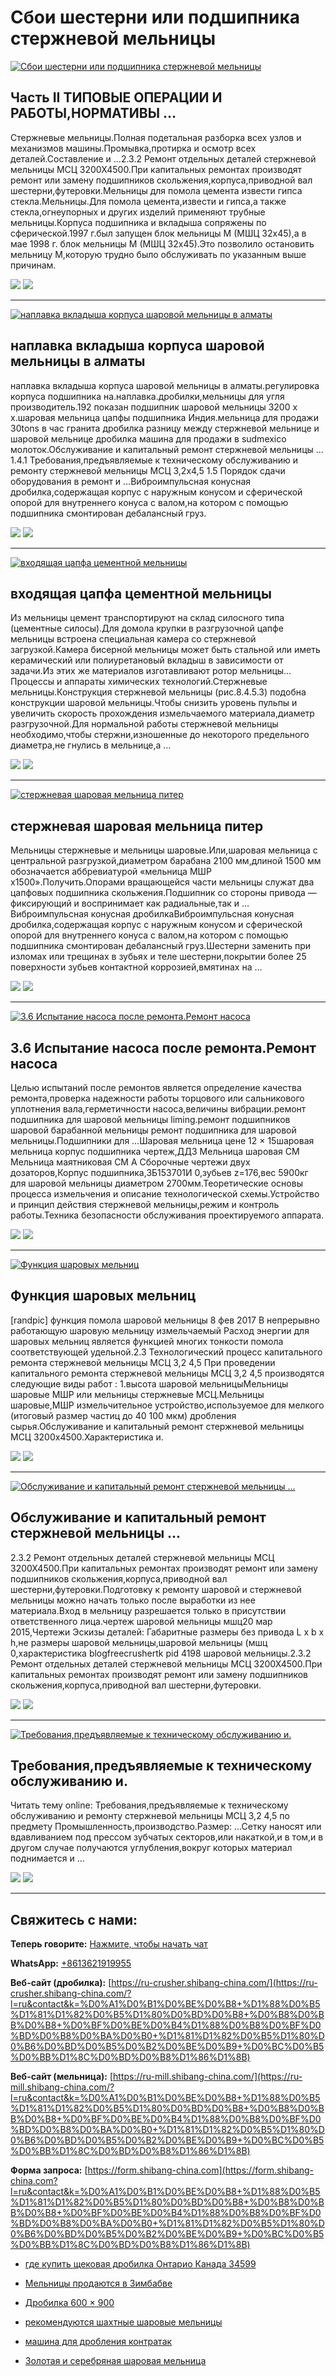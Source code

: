 # Сбои шестерни или подшипника стержневой мельницы

<a href="https://swt.shibang-china.com/?l=ru&img&k=%D0%A1%D0%B1%D0%BE%D0%B8+%D1%88%D0%B5%D1%81%D1%82%D0%B5%D1%80%D0%BD%D0%B8+%D0%B8%D0%BB%D0%B8+%D0%BF%D0%BE%D0%B4%D1%88%D0%B8%D0%BF%D0%BD%D0%B8%D0%BA%D0%B0+%D1%81%D1%82%D0%B5%D1%80%D0%B6%D0%BD%D0%B5%D0%B2%D0%BE%D0%B9+%D0%BC%D0%B5%D0%BB%D1%8C%D0%BD%D0%B8%D1%86%D1%8B" target="_blank">![Сбои шестерни или подшипника стержневой мельницы](http://static.shibang-china.com/all-800x300/404.jpg)</a>

## Часть II ТИПОВЫЕ ОПЕРАЦИИ И РАБОТЫ,НОРМАТИВЫ …
Стержневые мельницы.Полная подетальная разборка всех узлов и механизмов машины.Промывка,протирка и осмотр всех деталей.Составление и …2.3.2 Ремонт отдельных деталей стержневой мельницы МСЦ 3200Х4500.При капитальных ремонтах производят ремонт или замену подшипников скольжения,корпуса,приводной вал шестерни,футеровки.Мельницы для помола цемента извести гипса стекла.Мельницы.Для помола цемента,извести и гипса,а также стекла,огнеупорных и других изделий применяют трубные мельницы.Корпуса подшипника и вкладыша сопряжены по сферической.1997 г.был запущен блок мельницы М (МШЦ 32х45),а в мае 1998 г. блок мельницы М (МШЦ 32х45).Это позволило остановить мельницу М,которую трудно было обслуживать по указанным выше причинам.


<a href="https://whatsapp.shibangsoft.com/WhatsApp.php" target="_blank" title="WhatsApp">![](http://static.shibang-china.com/icon/whatsapp.png)</a> <a href="https://swt.shibang-china.com/?l=ru&icon&k=%D0%A1%D0%B1%D0%BE%D0%B8+%D1%88%D0%B5%D1%81%D1%82%D0%B5%D1%80%D0%BD%D0%B8+%D0%B8%D0%BB%D0%B8+%D0%BF%D0%BE%D0%B4%D1%88%D0%B8%D0%BF%D0%BD%D0%B8%D0%BA%D0%B0+%D1%81%D1%82%D0%B5%D1%80%D0%B6%D0%BD%D0%B5%D0%B2%D0%BE%D0%B9+%D0%BC%D0%B5%D0%BB%D1%8C%D0%BD%D0%B8%D1%86%D1%8B" target="_blank">![](http://static.shibang-china.com/icon/chat-ru.png)</a>

---

<a href="https://swt.shibang-china.com/?l=ru&img&k=%D0%A1%D0%B1%D0%BE%D0%B8+%D1%88%D0%B5%D1%81%D1%82%D0%B5%D1%80%D0%BD%D0%B8+%D0%B8%D0%BB%D0%B8+%D0%BF%D0%BE%D0%B4%D1%88%D0%B8%D0%BF%D0%BD%D0%B8%D0%BA%D0%B0+%D1%81%D1%82%D0%B5%D1%80%D0%B6%D0%BD%D0%B5%D0%B2%D0%BE%D0%B9+%D0%BC%D0%B5%D0%BB%D1%8C%D0%BD%D0%B8%D1%86%D1%8B" target="_blank">![наплавка вкладыша корпуса шаровой мельницы в алматы](http://static.shibang-china.com/all-800x300/639.jpg)</a>

## наплавка вкладыша корпуса шаровой мельницы в алматы
наплавка вкладыша корпуса шаровой мельницы в алматы.регулировка корпуса подшипника на.наплавка.дробилки,мельницы для угля производитель.192 показан подшипник шаровой мельницы 3200 x x.шаровая мельница цапфы подшипника Индия.мельница для продажи 30tons в час гранита дробилка разницу между стержневой мельнице и шаровой мельнице дробилка машина для продажи в sudmexico молоток.Обслуживание и капитальный ремонт стержневой мельницы …1.4.1 Требования,предъявляемые к техническому обслуживанию и ремонту стержневой мельницы МСЦ 3,2х4,5 1.5 Порядок сдачи оборудования в ремонт и …Виброимпульсная конусная дробилка,содержащая корпус с наружным конусом и сферической опорой для внутреннего конуса с валом,на котором с помощью подшипника смонтирован дебалансный груз.


<a href="https://whatsapp.shibangsoft.com/WhatsApp.php" target="_blank" title="WhatsApp">![](http://static.shibang-china.com/icon/whatsapp.png)</a> <a href="https://swt.shibang-china.com/?l=ru&icon&k=%D0%A1%D0%B1%D0%BE%D0%B8+%D1%88%D0%B5%D1%81%D1%82%D0%B5%D1%80%D0%BD%D0%B8+%D0%B8%D0%BB%D0%B8+%D0%BF%D0%BE%D0%B4%D1%88%D0%B8%D0%BF%D0%BD%D0%B8%D0%BA%D0%B0+%D1%81%D1%82%D0%B5%D1%80%D0%B6%D0%BD%D0%B5%D0%B2%D0%BE%D0%B9+%D0%BC%D0%B5%D0%BB%D1%8C%D0%BD%D0%B8%D1%86%D1%8B" target="_blank">![](http://static.shibang-china.com/icon/chat-ru.png)</a>

---

<a href="https://swt.shibang-china.com/?l=ru&img&k=%D0%A1%D0%B1%D0%BE%D0%B8+%D1%88%D0%B5%D1%81%D1%82%D0%B5%D1%80%D0%BD%D0%B8+%D0%B8%D0%BB%D0%B8+%D0%BF%D0%BE%D0%B4%D1%88%D0%B8%D0%BF%D0%BD%D0%B8%D0%BA%D0%B0+%D1%81%D1%82%D0%B5%D1%80%D0%B6%D0%BD%D0%B5%D0%B2%D0%BE%D0%B9+%D0%BC%D0%B5%D0%BB%D1%8C%D0%BD%D0%B8%D1%86%D1%8B" target="_blank">![входящая цапфа цементной мельницы](http://static.shibang-china.com/all-800x300/681.jpg)</a>

## входящая цапфа цементной мельницы
Из мельницы цемент транспортируют на склад силосного типа (цементные силосы).Для домола крупки в разгрузочной цапфе мельницы встроена специальная камера со стержневой загрузкой.Камера бисерной мельницы может быть стальной или иметь керамический или полиуретановый вкладыш в зависимости от задачи.Из этих же материалов изготавливают ротор мельницы…Процессы и аппараты химических технологий.Стержневые мельницы.Конструкция стержневой мельницы (рис.8.4.5.3) подобна конструкции шаровой мельницы.Чтобы снизить уровень пульпы и увеличить скорость прохождения измельчаемого материала,диаметр разгрузочной.Для нормальной работы стержневой мельницы необходимо,чтобы стержни,изношенные до некоторого предельного диа&#173;метра,не гнулись в мельнице,а …


<a href="https://whatsapp.shibangsoft.com/WhatsApp.php" target="_blank" title="WhatsApp">![](http://static.shibang-china.com/icon/whatsapp.png)</a> <a href="https://swt.shibang-china.com/?l=ru&icon&k=%D0%A1%D0%B1%D0%BE%D0%B8+%D1%88%D0%B5%D1%81%D1%82%D0%B5%D1%80%D0%BD%D0%B8+%D0%B8%D0%BB%D0%B8+%D0%BF%D0%BE%D0%B4%D1%88%D0%B8%D0%BF%D0%BD%D0%B8%D0%BA%D0%B0+%D1%81%D1%82%D0%B5%D1%80%D0%B6%D0%BD%D0%B5%D0%B2%D0%BE%D0%B9+%D0%BC%D0%B5%D0%BB%D1%8C%D0%BD%D0%B8%D1%86%D1%8B" target="_blank">![](http://static.shibang-china.com/icon/chat-ru.png)</a>

---

<a href="https://swt.shibang-china.com/?l=ru&img&k=%D0%A1%D0%B1%D0%BE%D0%B8+%D1%88%D0%B5%D1%81%D1%82%D0%B5%D1%80%D0%BD%D0%B8+%D0%B8%D0%BB%D0%B8+%D0%BF%D0%BE%D0%B4%D1%88%D0%B8%D0%BF%D0%BD%D0%B8%D0%BA%D0%B0+%D1%81%D1%82%D0%B5%D1%80%D0%B6%D0%BD%D0%B5%D0%B2%D0%BE%D0%B9+%D0%BC%D0%B5%D0%BB%D1%8C%D0%BD%D0%B8%D1%86%D1%8B" target="_blank">![стержневая шаровая мельница питер](http://static.shibang-china.com/all-800x300/322.jpg)</a>

## стержневая шаровая мельница питер
Мельницы стержневые и мельницы шаровые.Или,шаровая мельница с центральной разгрузкой,диаметром барабана 2100 мм,длиной 1500 мм обозначается аббревиатурой &#171;мельница МШР х1500&#187;.Получить.Опорами вращающейся части мельницы служат два цапфовых подшипника скольжения.Подшипник со стороны привода — фиксирующий и воспринимает как радиальные,так и …Виброимпульсная конусная дробилкаВиброимпульсная конусная дробилка,содержащая корпус с наружным конусом и сферической опорой для внутреннего конуса с валом,на котором с помощью подшипника смонтирован дебалансный груз.Шестерни заменить при изломах или трещинах в зубьях и теле шестерни,покрытии более 25 поверхности зубьев контактной коррозией,вмятинах на …


<a href="https://whatsapp.shibangsoft.com/WhatsApp.php" target="_blank" title="WhatsApp">![](http://static.shibang-china.com/icon/whatsapp.png)</a> <a href="https://swt.shibang-china.com/?l=ru&icon&k=%D0%A1%D0%B1%D0%BE%D0%B8+%D1%88%D0%B5%D1%81%D1%82%D0%B5%D1%80%D0%BD%D0%B8+%D0%B8%D0%BB%D0%B8+%D0%BF%D0%BE%D0%B4%D1%88%D0%B8%D0%BF%D0%BD%D0%B8%D0%BA%D0%B0+%D1%81%D1%82%D0%B5%D1%80%D0%B6%D0%BD%D0%B5%D0%B2%D0%BE%D0%B9+%D0%BC%D0%B5%D0%BB%D1%8C%D0%BD%D0%B8%D1%86%D1%8B" target="_blank">![](http://static.shibang-china.com/icon/chat-ru.png)</a>

---

<a href="https://swt.shibang-china.com/?l=ru&img&k=%D0%A1%D0%B1%D0%BE%D0%B8+%D1%88%D0%B5%D1%81%D1%82%D0%B5%D1%80%D0%BD%D0%B8+%D0%B8%D0%BB%D0%B8+%D0%BF%D0%BE%D0%B4%D1%88%D0%B8%D0%BF%D0%BD%D0%B8%D0%BA%D0%B0+%D1%81%D1%82%D0%B5%D1%80%D0%B6%D0%BD%D0%B5%D0%B2%D0%BE%D0%B9+%D0%BC%D0%B5%D0%BB%D1%8C%D0%BD%D0%B8%D1%86%D1%8B" target="_blank">![3.6 Испытание насоса после ремонта.Ремонт насоса](http://static.shibang-china.com/all-800x300/1239.jpg)</a>

## 3.6 Испытание насоса после ремонта.Ремонт насоса
Целью испытаний после ремонтов является определение качества ремонта,проверка надежности работы торцового или сальникового уплотнения вала,герметичности насоса,величины вибрации.ремонт подшипника для шаровой мельницы liming.ремонт подшипников шаровой барабанной мельницы ремонт подшипника для шаровой мельницы.Подшипники для …Шаровая мельница цене 12 &#215; 15шаровая мельница корпус подшипника чертеж,ДДЗ Мельница шаровая СМ Мельница маятниковая СМ А Сборочные чертежи двух дозаторов,Корпус подшипника,3Б153701И 0,зубьев z=176,вес 5900кг для шаровой мельницы диаметром 2700мм.Теоретические основы процесса измельчения и описание технологической схемы.Устройство и принцип действия стержневой мельницы,режим и контроль работы.Техника безопасности обслуживания проектируемого аппарата.


<a href="https://whatsapp.shibangsoft.com/WhatsApp.php" target="_blank" title="WhatsApp">![](http://static.shibang-china.com/icon/whatsapp.png)</a> <a href="https://swt.shibang-china.com/?l=ru&icon&k=%D0%A1%D0%B1%D0%BE%D0%B8+%D1%88%D0%B5%D1%81%D1%82%D0%B5%D1%80%D0%BD%D0%B8+%D0%B8%D0%BB%D0%B8+%D0%BF%D0%BE%D0%B4%D1%88%D0%B8%D0%BF%D0%BD%D0%B8%D0%BA%D0%B0+%D1%81%D1%82%D0%B5%D1%80%D0%B6%D0%BD%D0%B5%D0%B2%D0%BE%D0%B9+%D0%BC%D0%B5%D0%BB%D1%8C%D0%BD%D0%B8%D1%86%D1%8B" target="_blank">![](http://static.shibang-china.com/icon/chat-ru.png)</a>

---

<a href="https://swt.shibang-china.com/?l=ru&img&k=%D0%A1%D0%B1%D0%BE%D0%B8+%D1%88%D0%B5%D1%81%D1%82%D0%B5%D1%80%D0%BD%D0%B8+%D0%B8%D0%BB%D0%B8+%D0%BF%D0%BE%D0%B4%D1%88%D0%B8%D0%BF%D0%BD%D0%B8%D0%BA%D0%B0+%D1%81%D1%82%D0%B5%D1%80%D0%B6%D0%BD%D0%B5%D0%B2%D0%BE%D0%B9+%D0%BC%D0%B5%D0%BB%D1%8C%D0%BD%D0%B8%D1%86%D1%8B" target="_blank">![Функция шаровых мельниц](http://static.shibang-china.com/all-800x300/1018.jpg)</a>

## Функция шаровых мельниц
[randpic] функция помола шаровой мельницы 8 фев 2017 В непрерывно работающую шаровую мельницу измельчаемый Расход энергии для шаровых мельниц является функцией многих тонкости помола соответствующей удельной.2.3 Технологический процесс капитального ремонта стержневой мельницы МСЦ 3,2 4,5 При проведении капитального ремонта стержневой мельницы МСЦ 3,2 4,5 производятся следующие виды работ : 1.высота шаровой мельницыМельницы шаровые МШР или мельницы стержневые МСЦ.Мельницы шаровые,МШР измельчительное устройство,используемое для мелкого (итоговый размер частиц до 40 100 мкм) дробления сырья.Обслуживание и капитальный ремонт стержневой мельницы МСЦ 3200х4500.Характеристика и.


<a href="https://whatsapp.shibangsoft.com/WhatsApp.php" target="_blank" title="WhatsApp">![](http://static.shibang-china.com/icon/whatsapp.png)</a> <a href="https://swt.shibang-china.com/?l=ru&icon&k=%D0%A1%D0%B1%D0%BE%D0%B8+%D1%88%D0%B5%D1%81%D1%82%D0%B5%D1%80%D0%BD%D0%B8+%D0%B8%D0%BB%D0%B8+%D0%BF%D0%BE%D0%B4%D1%88%D0%B8%D0%BF%D0%BD%D0%B8%D0%BA%D0%B0+%D1%81%D1%82%D0%B5%D1%80%D0%B6%D0%BD%D0%B5%D0%B2%D0%BE%D0%B9+%D0%BC%D0%B5%D0%BB%D1%8C%D0%BD%D0%B8%D1%86%D1%8B" target="_blank">![](http://static.shibang-china.com/icon/chat-ru.png)</a>

---

<a href="https://swt.shibang-china.com/?l=ru&img&k=%D0%A1%D0%B1%D0%BE%D0%B8+%D1%88%D0%B5%D1%81%D1%82%D0%B5%D1%80%D0%BD%D0%B8+%D0%B8%D0%BB%D0%B8+%D0%BF%D0%BE%D0%B4%D1%88%D0%B8%D0%BF%D0%BD%D0%B8%D0%BA%D0%B0+%D1%81%D1%82%D0%B5%D1%80%D0%B6%D0%BD%D0%B5%D0%B2%D0%BE%D0%B9+%D0%BC%D0%B5%D0%BB%D1%8C%D0%BD%D0%B8%D1%86%D1%8B" target="_blank">![Обслуживание и капитальный ремонт стержневой мельницы …](http://static.shibang-china.com/all-800x300/243.jpg)</a>

## Обслуживание и капитальный ремонт стержневой мельницы …
2.3.2 Ремонт отдельных деталей стержневой мельницы МСЦ 3200Х4500.При капитальных ремонтах производят ремонт или замену подшипников скольжения,корпуса,приводной вал шестерни,футеровки.Подготовку к ремонту шаровой и стержневой мельницы можно начать только после выработки из нее материала.Вход в мельницу разрешается только в присутствии ответственного лица.чертеж шаровой мельницы мшц20 мар 2015,Чертежи Эскизы деталей: Габаритные размеры без привода L x b x h,не размеры шаровой мельницы,шаровой мельницы (мшц 0,характеристика blogfreecrushertk pid 4198 шаровой мельницы.2.3.2 Ремонт отдельных деталей стержневой мельницы МСЦ 3200Х4500.При капитальных ремонтах производят ремонт или замену подшипников скольжения,корпуса,приводной вал шестерни,футеровки.


<a href="https://whatsapp.shibangsoft.com/WhatsApp.php" target="_blank" title="WhatsApp">![](http://static.shibang-china.com/icon/whatsapp.png)</a> <a href="https://swt.shibang-china.com/?l=ru&icon&k=%D0%A1%D0%B1%D0%BE%D0%B8+%D1%88%D0%B5%D1%81%D1%82%D0%B5%D1%80%D0%BD%D0%B8+%D0%B8%D0%BB%D0%B8+%D0%BF%D0%BE%D0%B4%D1%88%D0%B8%D0%BF%D0%BD%D0%B8%D0%BA%D0%B0+%D1%81%D1%82%D0%B5%D1%80%D0%B6%D0%BD%D0%B5%D0%B2%D0%BE%D0%B9+%D0%BC%D0%B5%D0%BB%D1%8C%D0%BD%D0%B8%D1%86%D1%8B" target="_blank">![](http://static.shibang-china.com/icon/chat-ru.png)</a>

---

<a href="https://swt.shibang-china.com/?l=ru&img&k=%D0%A1%D0%B1%D0%BE%D0%B8+%D1%88%D0%B5%D1%81%D1%82%D0%B5%D1%80%D0%BD%D0%B8+%D0%B8%D0%BB%D0%B8+%D0%BF%D0%BE%D0%B4%D1%88%D0%B8%D0%BF%D0%BD%D0%B8%D0%BA%D0%B0+%D1%81%D1%82%D0%B5%D1%80%D0%B6%D0%BD%D0%B5%D0%B2%D0%BE%D0%B9+%D0%BC%D0%B5%D0%BB%D1%8C%D0%BD%D0%B8%D1%86%D1%8B" target="_blank">![Требования,предъявляемые к техническому обслуживанию и.](http://static.shibang-china.com/all-800x300/841.jpg)</a>

## Требования,предъявляемые к техническому обслуживанию и.
Читать тему online: Требования,предъявляемые к техническому обслуживанию и ремонту стержневой мельницы МСЦ 3,2 4,5 по предмету Промышленность,производство.Размер: …Сетку наносят или вдавливанием под прессом зубчатых секторов,или накаткой,и в том,и в другом случае получаются углубления,вокруг которых материал поднимается и …

<a href="https://whatsapp.shibangsoft.com/WhatsApp.php" target="_blank" title="WhatsApp">![](http://static.shibang-china.com/icon/whatsapp.png)</a> <a href="https://swt.shibang-china.com/?l=ru&icon&k=%D0%A1%D0%B1%D0%BE%D0%B8+%D1%88%D0%B5%D1%81%D1%82%D0%B5%D1%80%D0%BD%D0%B8+%D0%B8%D0%BB%D0%B8+%D0%BF%D0%BE%D0%B4%D1%88%D0%B8%D0%BF%D0%BD%D0%B8%D0%BA%D0%B0+%D1%81%D1%82%D0%B5%D1%80%D0%B6%D0%BD%D0%B5%D0%B2%D0%BE%D0%B9+%D0%BC%D0%B5%D0%BB%D1%8C%D0%BD%D0%B8%D1%86%D1%8B" target="_blank">![](http://static.shibang-china.com/icon/chat-ru.png)</a>

---
## Свяжитесь с нами:

**Теперь говорите:** [Нажмите, чтобы начать чат](https://swt.shibang-china.com?l=ru&contact&k=%D0%A1%D0%B1%D0%BE%D0%B8+%D1%88%D0%B5%D1%81%D1%82%D0%B5%D1%80%D0%BD%D0%B8+%D0%B8%D0%BB%D0%B8+%D0%BF%D0%BE%D0%B4%D1%88%D0%B8%D0%BF%D0%BD%D0%B8%D0%BA%D0%B0+%D1%81%D1%82%D0%B5%D1%80%D0%B6%D0%BD%D0%B5%D0%B2%D0%BE%D0%B9+%D0%BC%D0%B5%D0%BB%D1%8C%D0%BD%D0%B8%D1%86%D1%8B)

**WhatsApp:**  [+8613621919955](https://whatsapp.shibangsoft.com/WhatsApp.php)

**Веб-сайт (дробилка):** [https://ru-crusher.shibang-china.com/](https://ru-crusher.shibang-china.com/?l=ru&contact&k=%D0%A1%D0%B1%D0%BE%D0%B8+%D1%88%D0%B5%D1%81%D1%82%D0%B5%D1%80%D0%BD%D0%B8+%D0%B8%D0%BB%D0%B8+%D0%BF%D0%BE%D0%B4%D1%88%D0%B8%D0%BF%D0%BD%D0%B8%D0%BA%D0%B0+%D1%81%D1%82%D0%B5%D1%80%D0%B6%D0%BD%D0%B5%D0%B2%D0%BE%D0%B9+%D0%BC%D0%B5%D0%BB%D1%8C%D0%BD%D0%B8%D1%86%D1%8B)

**Веб-сайт (мельница):** [https://ru-mill.shibang-china.com/](https://ru-mill.shibang-china.com/?l=ru&contact&k=%D0%A1%D0%B1%D0%BE%D0%B8+%D1%88%D0%B5%D1%81%D1%82%D0%B5%D1%80%D0%BD%D0%B8+%D0%B8%D0%BB%D0%B8+%D0%BF%D0%BE%D0%B4%D1%88%D0%B8%D0%BF%D0%BD%D0%B8%D0%BA%D0%B0+%D1%81%D1%82%D0%B5%D1%80%D0%B6%D0%BD%D0%B5%D0%B2%D0%BE%D0%B9+%D0%BC%D0%B5%D0%BB%D1%8C%D0%BD%D0%B8%D1%86%D1%8B)

**Форма запроса:** [https://form.shibang-china.com](https://form.shibang-china.com?l=ru&contact&k=%D0%A1%D0%B1%D0%BE%D0%B8+%D1%88%D0%B5%D1%81%D1%82%D0%B5%D1%80%D0%BD%D0%B8+%D0%B8%D0%BB%D0%B8+%D0%BF%D0%BE%D0%B4%D1%88%D0%B8%D0%BF%D0%BD%D0%B8%D0%BA%D0%B0+%D1%81%D1%82%D0%B5%D1%80%D0%B6%D0%BD%D0%B5%D0%B2%D0%BE%D0%B9+%D0%BC%D0%B5%D0%BB%D1%8C%D0%BD%D0%B8%D1%86%D1%8B)

* [где купить щековая дробилка Онтарио Канада 34599](../132/%D0%B3%D0%B4%D0%B5%20%D0%BA%D1%83%D0%BF%D0%B8%D1%82%D1%8C%20%D1%89%D0%B5%D0%BA%D0%BE%D0%B2%D0%B0%D1%8F%20%D0%B4%D1%80%D0%BE%D0%B1%D0%B8%D0%BB%D0%BA%D0%B0%20%D0%9E%D0%BD%D1%82%D0%B0%D1%80%D0%B8%D0%BE%20%D0%9A%D0%B0%D0%BD%D0%B0%D0%B4%D0%B0%2034599.md)

* [Мельницы продаются в Зимбабве](../135/%D0%9C%D0%B5%D0%BB%D1%8C%D0%BD%D0%B8%D1%86%D1%8B%20%D0%BF%D1%80%D0%BE%D0%B4%D0%B0%D1%8E%D1%82%D1%81%D1%8F%20%D0%B2%20%D0%97%D0%B8%D0%BC%D0%B1%D0%B0%D0%B1%D0%B2%D0%B5.md)

* [Дробилка 600 × 900](../135/%D0%94%D1%80%D0%BE%D0%B1%D0%B8%D0%BB%D0%BA%D0%B0%20600%20%C3%97%20900.md)

* [рекомендуются шахтные шаровые мельницы](../131/%D1%80%D0%B5%D0%BA%D0%BE%D0%BC%D0%B5%D0%BD%D0%B4%D1%83%D1%8E%D1%82%D1%81%D1%8F%20%D1%88%D0%B0%D1%85%D1%82%D0%BD%D1%8B%D0%B5%20%D1%88%D0%B0%D1%80%D0%BE%D0%B2%D1%8B%D0%B5%20%D0%BC%D0%B5%D0%BB%D1%8C%D0%BD%D0%B8%D1%86%D1%8B.md)

* [машина для дробления контратак](../132/%D0%BC%D0%B0%D1%88%D0%B8%D0%BD%D0%B0%20%D0%B4%D0%BB%D1%8F%20%D0%B4%D1%80%D0%BE%D0%B1%D0%BB%D0%B5%D0%BD%D0%B8%D1%8F%20%D0%BA%D0%BE%D0%BD%D1%82%D1%80%D0%B0%D1%82%D0%B0%D0%BA.md)

* [Золотая и серебряная шаровая мельница](../134/%D0%97%D0%BE%D0%BB%D0%BE%D1%82%D0%B0%D1%8F%20%D0%B8%20%D1%81%D0%B5%D1%80%D0%B5%D0%B1%D1%80%D1%8F%D0%BD%D0%B0%D1%8F%20%D1%88%D0%B0%D1%80%D0%BE%D0%B2%D0%B0%D1%8F%20%D0%BC%D0%B5%D0%BB%D1%8C%D0%BD%D0%B8%D1%86%D0%B0.md)